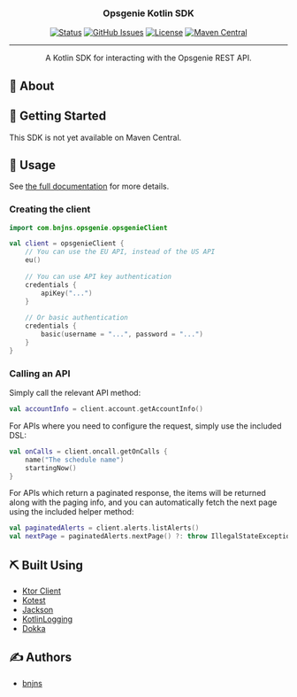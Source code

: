 <h3 align="center">Opsgenie Kotlin SDK</h3>

<div align="center">

[![Status](https://img.shields.io/badge/status-active-success.svg)]()
[![GitHub Issues](https://img.shields.io/github/issues/bnjns/opsgenie-kotlin-sdk.svg)](https://github.com/bnjns/opsgenie-kotlin-sdk/issues)
[![License](https://img.shields.io/github/license/bnjns/opsgenie-kotlin-sdk)](LICENSE)
[![Maven Central](https://img.shields.io/maven-central/v/com.bnjns.opsgenie/kotlin-sdk)](https://github.com/bnjns/opsgenie-kotlin-sdk)

</div>

---

<p align="center"> 
    A Kotlin SDK for interacting with the Opsgenie REST API.
</p>

## 🧐 About

<!-- TODO -->

## 🏁 Getting Started

This SDK is not yet available on Maven Central.

<!--

### Gradle

```
implementation "com.bnjns.opsgenie:opsgenie-kotlin-sdk:$version"
```

### Maven

```xml
<dependency>
  <groupId>com.bnjns.opsgenie</groupId>
  <artifactId>opsgenie-kotlin-sdk</artifactId>
  <version>{version}</version>
</dependency>
```

-->

## 🎈 Usage

See [the full documentation](https://bnjns.github.io/opsgenie-kotlin-sdk/) for more details. 

### Creating the client

```kotlin
import com.bnjns.opsgenie.opsgenieClient

val client = opsgenieClient {
    // You can use the EU API, instead of the US API
    eu()
    
    // You can use API key authentication
    credentials {
        apiKey("...")
    }
    
    // Or basic authentication
    credentials {
        basic(username = "...", password = "...")
    }
}
```

### Calling an API

Simply call the relevant API method:

```kotlin
val accountInfo = client.account.getAccountInfo()
```

For APIs where you need to configure the request, simply use the included DSL:

```kotlin
val onCalls = client.oncall.getOnCalls {
    name("The schedule name")
    startingNow()
}
```

For APIs which return a paginated response, the items will be returned along with the paging info, and you can
automatically fetch the next page using the included helper method:

```kotlin
val paginatedAlerts = client.alerts.listAlerts()
val nextPage = paginatedAlerts.nextPage() ?: throw IllegalStateException("No more pages to fetch")
```

## ⛏️ Built Using

- [Ktor Client](https://ktor.io/)
- [Kotest](https://kotest.io/)
- [Jackson](https://github.com/FasterXML/jackson)
- [KotlinLogging](https://github.com/MicroUtils/kotlin-logging)
- [Dokka](https://github.com/Kotlin/dokka)

## ✍️ Authors

- [bnjns](https://github.com/bnjns)
